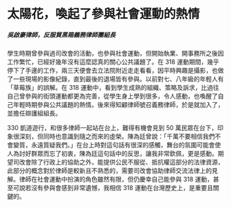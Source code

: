# 太陽花，喚起了參與社會運動的熱情

##### 吳啟豪律師，反服貿黑箱義務律師團組長

學生時期曾參與過司改會的活動，也參與社會運動，但開始執業、開事務所之後因工作繁忙，已經好幾年沒有這麼認真的關心公共議題了。在 318 運動期間，幾乎停下了手邊的工作，兩三天便會去立法院附近走走看看，因平時興趣是攝影，也做了一些現場的影像紀錄，直到最後的退場皆有參與。以前對七、八年級的年輕人有「草莓族」的誤解。在 318 運動中，看到學生成熟的組織、策略及訴求，比過往自己曾參與的街頭運動都更為完善，從學生身上學到很多，令人感動，也喚醒了自己年輕時期參與公共議題的熱情。後來得知顧律師號召義務律師，於是就加入了，並擔任辯護組組長。

330 凱道遊行，和很多律師一起站在台上，難得有機會見到 50 萬民眾在台下，印象很深刻，但同時也意識到隨之而來的虛榮。陳為廷曾說：「千萬不要相信我們不會變質，永遠質疑我們。」在台上時對這句話有很深的感觸，舞台的氛圍可能會使人為討好群眾而忘了初衷，陳為廷這句話中的反思，讓我非常欽佩，更是感動。期望司改會除了行政上的協助之外，能提供公民不服從、抵抗權這部分的法律資源，此部分的概念對於律師是較新且不熟悉的，需要司改會協助律師交流法律上的見解。律師在社會運動中扮演的角色雖然有限，但仍慶幸自己能參與 318 運動，甚至可說若沒有參與會感到非常遺憾，我相信 318 運動在台灣歷史上，是重要且關鍵的。
